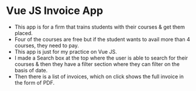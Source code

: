 # Vue JS Invoice App

- This app is for a firm that trains students with their courses & get them placed.
- Four of the courses are free but if the student wants to avail more than 4 courses, they need to pay.
- This app is just for my practice on Vue JS. 
- I made a Search box at the top where the user is able to search for their courses & then they have a filter section where they can filter on the basis of date.
- Then there is a list of invoices, which on click shows the full invoice in the form of PDF.

